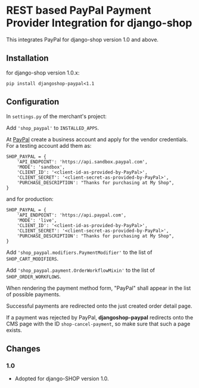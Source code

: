 # REST based PayPal Payment Provider Integration for django-shop

This integrates PayPal for django-shop version 1.0 and above.

## Installation

for django-shop version 1.0.x:

```
pip install djangoshop-paypal<1.1
```

## Configuration

In ``settings.py`` of the merchant's project:

Add ``'shop_paypal'`` to ``INSTALLED_APPS``.

At [PayPal](https://paypal.com/) create a business account and apply for the vendor credentials.
For a testing account add them as:

```
SHOP_PAYPAL = {
    'API_ENDPOINT': 'https://api.sandbox.paypal.com',
    'MODE': 'sandbox',
    'CLIENT_ID': '<client-id-as-provided-by-PayPal>',
    'CLIENT_SECRET': '<client-secret-as-provided-by-PayPal>',
    'PURCHASE_DESCRIPTION': "Thanks for purchasing at My Shop",
}
```

and for production:

```
SHOP_PAYPAL = {
    'API_ENDPOINT': 'https://api.paypal.com',
    'MODE': 'live',
    'CLIENT_ID': '<client-id-as-provided-by-PayPal>',
    'CLIENT_SECRET': '<client-secret-as-provided-by-PayPal>',
    'PURCHASE_DESCRIPTION': "Thanks for purchasing at My Shop",
}
```

Add ``'shop_paypal.modifiers.PaymentModifier'`` to the list of ``SHOP_CART_MODIFIERS``.

Add ``'shop_paypal.payment.OrderWorkflowMixin'`` to the list of ``SHOP_ORDER_WORKFLOWS``.

When rendering the payment method form, "PayPal" shall appear in the list of possible payments.

Successful payments are redirected onto the just created order detail page.

If a payment was rejected by PayPal, **djangoshop-paypal** redirects onto the CMS page with the ID
``shop-cancel-payment``, so make sure that such a page exists.


## Changes

### 1.0

* Adopted for django-SHOP version 1.0.
